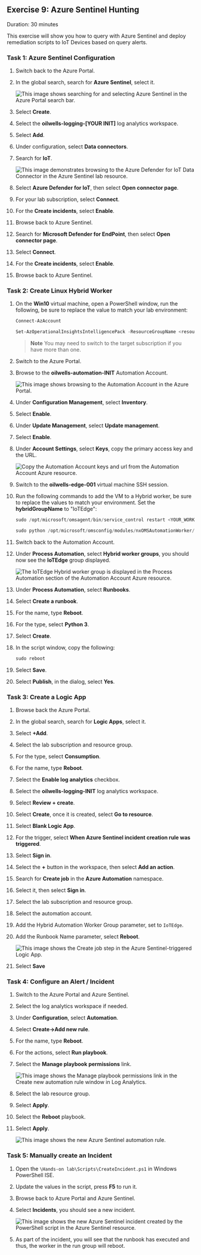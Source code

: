 ## Exercise 9: Azure Sentinel Hunting

Duration: 30 minutes

This exercise will show you how to query with Azure Sentinel and deploy remediation scripts to IoT Devices based on query alerts.

### Task 1: Azure Sentinel Configuration

1. Switch back to the Azure Portal.
2. In the global search, search for **Azure Sentinel**, select it.

    ![This image shows searching for and selecting Azure Sentinel in the Azure Portal search bar.](media/sentinel-select.png "Search for and select Azure Sentinel")

3. Select **Create**.
4. Select the **oilwells-logging-[YOUR INIT]** log analytics workspace.
5. Select **Add**.
6. Under configuration, select **Data connectors**.
7. Search for **IoT**.

    ![This image demonstrates browsing to the Azure Defender for IoT Data Connector in the Azure Sentinel lab resource.](media/sentinel-data-connectors-iot.png "Browse to the Azure Defender for IoT Data Connector")

8. Select **Azure Defender for IoT**, then select **Open connector page**.
9. For your lab subscription, select **Connect**.
10. For the **Create incidents**, select **Enable**.
11. Browse back to Azure Sentinel.
12. Search for **Microsoft Defender for EndPoint**, then select **Open connector page**.
13. Select **Connect**.
14. For the **Create incidents**, select **Enable**.
15. Browse back to Azure Sentinel.

### Task 2: Create Linux Hybrid Worker

1. On the **Win10** virtual machine, open a PowerShell window, run the following, be sure to replace the value to match your lab environment:

    ```PowerShell
    Connect-AzAccount

    Set-AzOperationalInsightsIntelligencePack -ResourceGroupName <resourceGroupName> -WorkspaceName <workspaceName> -IntelligencePackName "AzureAutomation" -Enabled $true
    ```

    > **Note** You may need to switch to the target subscription if you have more than one.

2. Switch to the Azure Portal.
3. Browse to the **oilwells-automation-INIT** Automation Account.

    ![This image shows browsing to the Automation Account in the Azure Portal.](media/sentinel-automation-account.png "Browse to the Automation Account")

4. Under **Configuration Management**, select **Inventory**.
5. Select **Enable**.
6. Under **Update Management**, select **Update management**.
7. Select **Enable**.
8. Under **Account Settings**, select **Keys**, copy the primary access key and the URL.

    ![Copy the Automation Account keys and url from the Automation Account Azure resource.](media/sentinel-automation-account-keys.png "Automation Account keys and url")

9. Switch to the **oilwells-edge-001** virtual machine SSH session.

10. Run the following commands to add the VM to a Hybrid worker, be sure to replace the values to match your environment.  Set the **hybridGroupName** to "IoTEdge":

    ```PowerShell
    sudo /opt/microsoft/omsagent/bin/service_control restart <YOUR_WORKSPACE_ID>

    sudo python /opt/microsoft/omsconfig/modules/nxOMSAutomationWorker/DSCResources/MSFT_nxOMSAutomationWorkerResource/automationworker/scripts/onboarding.py --register -w <YOUR_WORKSPACE_ID> -k <automationSharedKey> -g <hybridGroupName> -e <automationEndpoint>
    ```

11. Switch back to the Automation Account.
12. Under **Process Automation**, select **Hybrid worker groups**, you should now see the **IoTEdge** group displayed.

    ![The IoTEdge Hybrid worker group is displayed in the Process Automation section of the Automation Account Azure resource.](media/sentinel-automation-account-hybrid-group.png "IoTEdge Hybrid worker group is highlighted")

13. Under **Process Automation**, select **Runbooks**.
14. Select **Create a runbook**.
15. For the name, type **Reboot**.
16. For the type, select **Python 3**.
17. Select **Create**.
18. In the script window, copy the following:

    ```PowerShell
    sudo reboot
    ```

19. Select **Save**.
20. Select **Publish**, in the dialog, select **Yes**.

### Task 3: Create a Logic App

1. Browse back the Azure Portal.
2. In the global search, search for **Logic Apps**, select it.
3. Select **+Add**.
4. Select the lab subscription and resource group.
5. For the type, select **Consumption**.
6. For the name, type **Reboot**.
7. Select the **Enable log analytics** checkbox.
8. Select the **oilwells-logging-INIT** log analytics workspace.
9. Select **Review + create**.
10. Select **Create**, once it is created, select **Go to resource**.
11. Select **Blank Logic App**.
12. For the trigger, select **When Azure Sentinel incident creation rule was triggered**.
13. Select **Sign in**.
14. Select the **+** button in the workspace, then select **Add an action**.
15. Search for **Create job** in the **Azure Automation** namespace.
16. Select it, then select **Sign in**.
17. Select the lab subscription and resource group.
18. Select the automation account.
19. Add the Hybrid Automation Worker Group parameter, set to `IoTEdge`.
20. Add the Runbook Name parameter, select **Reboot**.

    ![This image shows the Create job step in the Azure Sentinel-triggered Logic App.](./media/logic_app_runbook_logic.png "The logic app create job step")

21. Select **Save**

### Task 4: Configure an Alert / Incident

1. Switch to the Azure Portal and Azure Sentinel.
2. Select the log analytics workspace if needed.
3. Under **Configuration**, select **Automation**.
4. Select **Create->Add new rule**.
5. For the name, type **Reboot**.
6. For the actions, select **Run playbook**.
7. Select the **Manage playbook permissions** link.

    ![This image shows the Manage playbook permissions link in the Create new automation rule window in Log Analytics.](./media/sentinel_automation_rule_create_permissions.png "Set the Azure Sentinel Permissions for the playbook")

8. Select the lab resource group.
9. Select **Apply**.
10. Select the **Reboot** playbook.
11. Select **Apply**.

    ![This image shows the new Azure Sentinel automation rule.](./media/sentinel_automation_rule_created.png "Azure Sentinel automation rule created")

### Task 5: Manually create an Incident

1. Open the `\Hands-on lab\Scripts\CreateIncident.ps1` in Windows PowerShell ISE.
2. Update the values in the script, press **F5** to run it.
3. Browse back to Azure Portal and Azure Sentinel.
4. Select **Incidents**, you should see a new incident.

    ![This image shows the new Azure Sentinel incident created by the PowerShell script in the Azure Sentinel resource.](./media/sentinel_automation_incident_create.png "Azure Sentinel incident created")

5. As part of the incident, you will see that the runbook has executed and thus, the worker in the run group will reboot.
